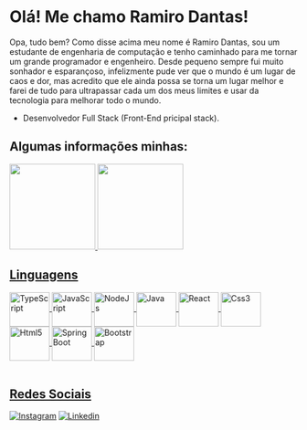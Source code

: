# Olá! Me chamo Ramiro Dantas!

Opa, tudo bem? Como disse acima meu nome é Ramiro Dantas, sou um estudante de engenharia de computação e tenho caminhado para me tornar um grande programador e engenheiro. Desde pequeno sempre fui muito sonhador e esparançoso, infelizmente pude ver que o mundo é um lugar de caos e dor, mas acredito que ele ainda possa se torna um lugar melhor e farei de tudo para ultrapassar cada um dos meus limites e usar da tecnologia para melhorar todo o mundo.

- Desenvolvedor Full Stack (Front-End pricipal stack).

## Algumas informações minhas:
<div>
  <a href="https://github.com/RamiroDantas">
  <img height="150em" src="https://github-readme-stats.vercel.app/api?username=RamiroDantas&count_private=true&show_icons=true&theme=github_dark" />
  <img height="150em" src="https://github-readme-stats.vercel.app/api/top-langs/?username=RamiroDantas&layout=compact&theme=github_dark"/>
</div>  

## Linguagens

<div style="display: inline_block">
  <img align="center" alt="TypeScript" height="60" width="70" src="https://cdn.jsdelivr.net/gh/devicons/devicon/icons/typescript/typescript-original.svg"/>
  <img align="center" alt="JavaScript" height="60" width="70" src="https://cdn.jsdelivr.net/gh/devicons/devicon/icons/javascript/javascript-original.svg" />
  <img align="center" alt="NodeJs" height="60" width="70" src="https://cdn.jsdelivr.net/gh/devicons/devicon/icons/nodejs/nodejs-original-wordmark.svg"/>
  <img align="center" alt="Java" height="60" width="70" src="https://cdn.jsdelivr.net/gh/devicons/devicon/icons/java/java-original-wordmark.svg"/>
  <img align="center" alt="React" height="60" width="70" src="https://cdn.jsdelivr.net/gh/devicons/devicon/icons/react/react-original.svg"/>
  <img align="center" alt="Css3" height="60" width="70" src="https://cdn.jsdelivr.net/gh/devicons/devicon/icons/css3/css3-original.svg" />
  <img align="center" alt="Html5" height="60" width="70" src="https://cdn.jsdelivr.net/gh/devicons/devicon/icons/html5/html5-original.svg" />
  <img align="center" alt="Spring Boot" height="60" width="70" src="https://cdn.jsdelivr.net/gh/devicons/devicon/icons/spring/spring-original-wordmark.svg"/>
  <img align="center" alt="Bootstrap" height="60" width="70" src="https://cdn.jsdelivr.net/gh/devicons/devicon/icons/bootstrap/bootstrap-original.svg" />
</div><br/>

## Redes Sociais

[![Instagram](https://img.shields.io/badge/Instagram-E4405F?style=for-the-badge&logo=instagram&logoColor=white)](https://www.instagram.com/ramirodantas1)
[![Linkedin](https://img.shields.io/badge/LinkedIn-0077B5?style=for-the-badge&logo=linkedin&logoColor=white)](https://www.linkedin.com/in/ramiro-dantas-766908228)
  

